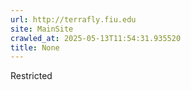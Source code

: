 ```yaml
---
url: http://terrafly.fiu.edu
site: MainSite
crawled_at: 2025-05-13T11:54:31.935520
title: None
---
```


Restricted 
